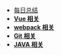 <!--
 * @Author: your name
 * @Date: 2021-02-07 10:06:45
 * @LastEditTime: 2021-02-07 15:02:44
 * @LastEditors: Please set LastEditors
 * @Description: In User Settings Edit
 * @FilePath: \docsify-blog-master\docs\_siderbar.md
-->

- [每日总结](zh-cn/learning)
- [**Vue 相关**](zh-cn/webpack)
- [**webpack 相关**](zh-cn/webpack)
- [**Git 相关**](zh-cn/git-instruction)
- [**JAVA 相关**](zh-cn/java-study)
